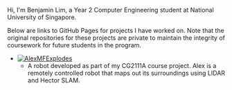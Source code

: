 Hi, I'm Benjamin Lim, a Year 2 Computer Engineering student at National University of Singapore. 

Below are links to GitHub Pages for projects I have worked on. Note that the original repositories for these projects are private to maintain the integrity of coursework for future students in the program.

- [![AlexMFExplodes](https://img.shields.io/badge/CG2111A-AlexMFExplodes-blue?style=for-the-badge)](https://yakultbottle.github.io/CG2111A-AlexMFExplodes/)
  - A robot developed as part of my CG2111A course project. Alex is a remotely controlled robot that maps out its surroundings using LIDAR and Hector SLAM. 

